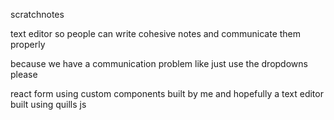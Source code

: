 scratchnotes

text editor so people can write cohesive notes and communicate them properly

because we have a communication problem like just use the dropdowns please

react form using custom components built by me and hopefully a text editor built using quills js
